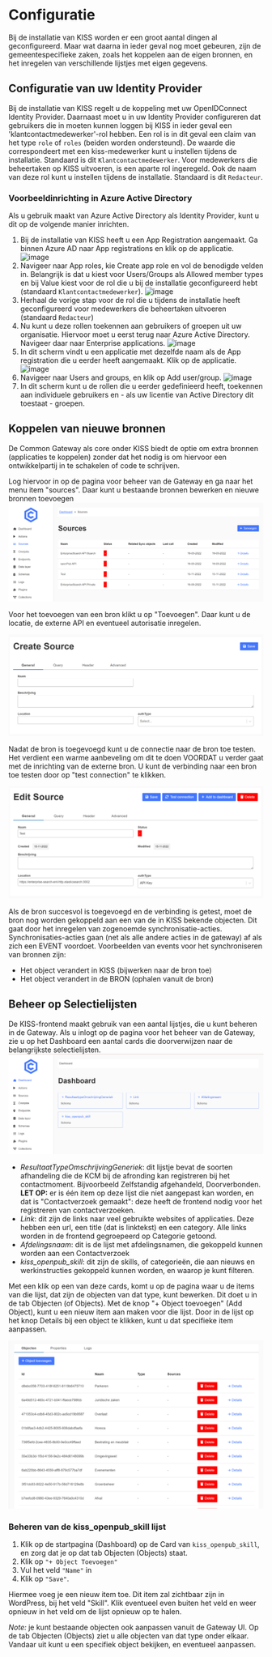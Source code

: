 # Configuratie
Bij de installatie van KISS worden er een groot aantal dingen al geconfigureerd. Maar wat daarna in ieder geval nog moet gebeuren, zijn de gemeentespecifieke zaken, zoals het koppelen aan de eigen bronnen, en het inregelen van verschillende lijstjes met eigen gegevens.  

## Configuratie van uw Identity Provider
Bij de installatie van KISS regelt u de koppeling met uw OpenIDConnect Identity Provider. Daarnaast moet u in uw Identity Provider configureren dat gebruikers die in moeten kunnen loggen bij KISS in ieder geval een 'klantcontactmedewerker'-rol hebben. Een rol is in dit geval een claim van het type `role` of `roles` (beiden worden ondersteund). De waarde die correspondeert met een kiss-medewerker kunt u instellen tijdens de installatie. Standaard is dit `Klantcontactmedewerker`. Voor medewerkers die beheertaken op KISS uitvoeren, is een aparte rol ingeregeld. Ook de naam van deze rol kunt u instellen tijdens de installatie. Standaard is dit `Redacteur`. 
### Voorbeeldinrichting in Azure Active Directory
Als u gebruik maakt van Azure Active Directory als Identity Provider, kunt u dit op de volgende manier inrichten.
1. Bij de installatie van KISS heeft u een App Registration aangemaakt. Ga binnen Azure AD naar App registrations en klik op de applicatie.
![image](https://github.com/Klantinteractie-Servicesysteem/.github/assets/104420825/ed03cc61-ff31-4030-875f-fca89ba01381)
2. Navigeer naar App roles, kie Create app role en vol de benodigde velden in. Belangrijk is dat u kiest voor Users/Groups als Allowed member types en bij Value kiest voor de rol die u bij de installatie geconfigureerd hebt (standaard `Klantcontactmedewerker`).
![image](https://github.com/Klantinteractie-Servicesysteem/.github/assets/104420825/313a6637-2ea7-49ec-9792-4a8e961b8127)
3. Herhaal de vorige stap voor de rol die u tijdens de installatie heeft geconfigureerd voor medewerkers die beheertaken uitvoeren (standaard `Redacteur`)
4. Nu kunt u deze rollen toekennen aan gebruikers of groepen uit uw organisatie. Hiervoor moet u eerst terug naar Azure Active Directory. Navigeer daar naar Enterprise applications.
![image](https://github.com/Klantinteractie-Servicesysteem/.github/assets/104420825/dd22f150-358b-4a1c-b994-b9601e28b72b)
5. In dit scherm vindt u een applicatie met dezelfde naam als de App registration die u eerder heeft aangemaakt. Klik op de applicatie.
![image](https://github.com/Klantinteractie-Servicesysteem/.github/assets/104420825/baefd96c-e3a7-4ef6-abd7-d158a6bf1356)
6. Navigeer naar Users and groups, en klik op Add user/group.
![image](https://github.com/Klantinteractie-Servicesysteem/.github/assets/104420825/5c211af6-08eb-4511-b744-9ef4ea81d572)
7. In dit scherm kunt u de rollen die u eerder gedefinieerd heeft, toekennen aan individuele gebruikers en - als uw licentie van Active Directory dit toestaat - groepen.


## Koppelen van nieuwe bronnen

De Common Gateway als core onder KISS biedt de optie om extra bronnen (applicaties te koppelen) zonder dat het nodig is om hiervoor een ontwikkelpartij in te schakelen of code te schrijven.

Log hiervoor in op de pagina voor beheer van de Gateway en ga naar het menu item "sources". Daar kunt u bestaande bronnen bewerken en nieuwe bronnen toevoegen
![img_2.png](img_2.png)

Voor het toevoegen van een bron klikt u op "Toevoegen". Daar kunt u de locatie, de externe API en eventueel autorisatie inregelen.

![img_3.png](img_3.png)

Nadat de bron is toegevoegd kunt u de connectie naar de bron toe testen. Het verdient een warme aanbeveling om dit te doen VOORDAT u verder gaat met de inrichting van de externe bron. U kunt de verbinding naar een bron toe testen door op "test connection" te klikken.

![img_4.png](img_4.png)

Als de bron succesvol is toegevoegd en de verbinding is getest, moet de bron nog worden gekoppeld aan een van de in KISS bekende objecten. Dit gaat door het inregelen van zogenoemde synchronisatie-acties. Synchronisaties-acties gaan (net als alle andere acties in de gateway) af als zich een EVENT voordoet. Voorbeelden van events voor het synchroniseren van bronnen zijn:

- Het object verandert in KISS (bijwerken naar de bron toe)
- Het object verandert in de BRON (ophalen vanuit de bron)


## Beheer op Selectielijsten
De KISS-frontend maakt gebruik van een aantal lijstjes, die u kunt beheren in de Gateway. Als u inlogt op de pagina voor het beheer van de Gateway, zie u op het Dashboard een aantal cards die doorverwijzen naar de belangrijkste selectielijsten.
![img.png](img.png)

* _ResultaatTypeOmschrijvingGeneriek_: dit lijstje bevat de soorten afhandeling die de KCM bij de afronding kan registreren bij het contactmoment. Bijvoorbeeld Zelfstandig afgehandeld, Doorverbonden. 
**LET OP:** er is één item op deze lijst die niet aangepast kan worden, en dat is "Contactverzoek gemaakt": deze heeft de frontend nodig voor het registreren van contactverzoeken.
* _Link_: dit zijn de links naar veel gebruikte websites of applicaties. Deze hebben een url, een title (dat is linktekst) en een category. Alle links worden in de frontend gegroepeerd op Categorie getoond. 
* _Afdelingsnaam_: dit is de lijst met afdelingsnamen, die gekoppeld kunnen worden aan een Contactverzoek
* _kiss_openpub_skill_: dit zijn de skills, of categorieën, die aan nieuws en werkinstructies gekoppeld kunnen worden, en waarop je kunt filteren. 



Met een klik op een van deze cards, komt u op de pagina waar u de items van die lijst, dat zijn de objecten van dat type, kunt bewerken. Dit doet u in de tab Objecten (of Objects). Met de knop "+ Object toevoegen" (Add Object), kunt u een nieuw item aan maken voor die lijst. Door in de lijst op het knop Details bij een object te klikken, kunt u dat specifieke item aanpassen.  

![img_1.png](img_1.png)

### Beheren van de kiss_openpub_skill lijst

1. Klik op de startpagina (Dashboard) op de Card van `kiss_openpub_skill`, en zorg dat je op dat tab Objecten (Objects) staat.
2. Klik op `"+ Object Toevoegen"`
3. Vul het veld `"Name"` in
4. Klik op `"Save"`.

Hiermee voeg je een nieuw item toe. Dit item zal zichtbaar zijn in WordPress, bij het veld "Skill". Klik eventueel even buiten het veld en weer opnieuw in het veld om de lijst opnieuw op te halen. 

_Note:_ je kunt bestaande objecten ook aanpassen vanuit de Gateway UI. Op de tab Objecten (Objects) ziet u alle objecten van dat type onder elkaar. Vandaar uit kunt u een specifiek object bekijken, en eventueel aanpassen. 


